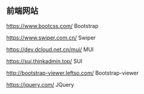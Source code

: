 ## 前端网站

https://www.bootcss.com/  							Bootstrap

https://www.swiper.com.cn/  	 					Swiper

https://dev.dcloud.net.cn/mui/ 	 				 MUI

https://sui.thinkadmin.top/             				 SUI

http://bootstrap-viewer.leftso.com/               Bootstrap-viewer

https://jquery.com/											JQuery